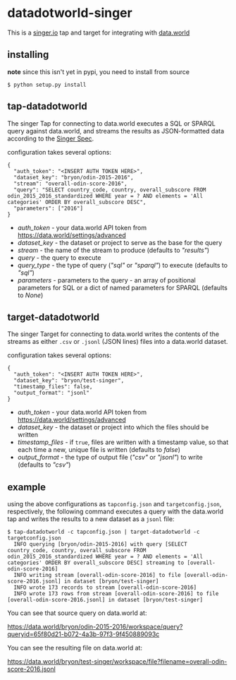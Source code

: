 # datadotworld-singer
This is a [singer.io](https://singer.io) tap and target for integrating with [data.world](https://data.world)

## installing

**note** since this isn't yet in pypi, you need to install from source

```
$ python setup.py install
```

## tap-datadotworld
The singer Tap for connecting to data.world executes a SQL or SPARQL
query against data.world, and streams the results as JSON-formatted data
according to the
[Singer Spec](https://github.com/singer-io/getting-started/blob/master/SPEC.md).

configuration takes several options:
```
{
  "auth_token": "<INSERT AUTH TOKEN HERE>",
  "dataset_key": "bryon/odin-2015-2016",
  "stream": "overall-odin-score-2016",
  "query": "SELECT country_code, country, overall_subscore FROM odin_2015_2016_standardized WHERE year = ? AND elements = 'All categories' ORDER BY overall_subscore DESC",
  "parameters": ["2016"]
}

```

* *auth_token* -
your data.world API token from https://data.world/settings/advanced
* *dataset_key* -
the dataset or project to serve as the base for the query
* *stream* -
the name of the stream to produce (defaults to *"results"*)
* *query* - the query to execute
* *query_type* -
the type of query (*"sql"* or *"sparql"*) to execute
(defaults to *"sql"*)
* *parameters* - parameters to the query -
an array of positional parameters for SQL or a dict of named
parameters for SPARQL (defaults to *None*)

## target-datadotworld
The singer Target for connecting to data.world writes the contents of
the streams as either `.csv` or `.jsonl` (JSON lines) files into a
data.world dataset.

configuration takes several options:

```
{
  "auth_token": "<INSERT AUTH TOKEN HERE>",
  "dataset_key": "bryon/test-singer",
  "timestamp_files": false,
  "output_format": "jsonl"
}
```

* *auth_token* -
your data.world API token from https://data.world/settings/advanced
* *dataset_key* -
the dataset or project into which the files should be written
* *timestamp_files* -
if `true`, files are written with a timestamp value, so that each
time a new, unique file is written (defaults to *false*)
* *output_format* -
the type of output file (*"csv"* or *"jsonl"*) to write (defaults to
*"csv"*)

## example
using the above configurations as `tapconfig.json` and `targetconfig.json`,
respectively, the following command executes a query with the data.world
tap and writes the results to a new dataset as a `jsonl` file:

```
$ tap-datadotworld -c tapconfig.json | target-datadotworld -c targetconfig.json
  INFO querying [bryon/odin-2015-2016] with query [SELECT country_code, country, overall_subscore FROM odin_2015_2016_standardized WHERE year = ? AND elements = 'All categories' ORDER BY overall_subscore DESC] streaming to [overall-odin-score-2016]
  INFO writing stream [overall-odin-score-2016] to file [overall-odin-score-2016.jsonl] in dataset [bryon/test-singer]
  INFO wrote 173 records to stream [overall-odin-score-2016]
  INFO wrote 173 rows from stream [overall-odin-score-2016] to file [overall-odin-score-2016.jsonl] in dataset [bryon/test-singer]
```

You can see that source query on data.world at:

https://data.world/bryon/odin-2015-2016/workspace/query?queryid=65f80d21-b072-4a3b-97f3-9f450889093c

You can see the resulting file on data.world at:

https://data.world/bryon/test-singer/workspace/file?filename=overall-odin-score-2016.jsonl

